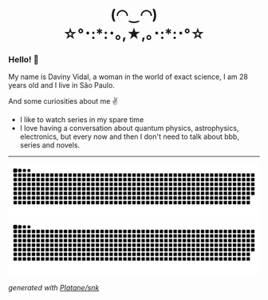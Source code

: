 
<h1 align="center">(◠‿◠) <BR>
☆°･:*:･｡,★,｡･:*:･°☆ </h1>

### Hello! :wave:
My name is Daviny Vidal, a woman in the world of exact science, I am 28 years old and I live in São Paulo.

And some curiosities about me :v:

- I like to watch series in my spare time
- I love having a conversation about quantum physics, astrophysics, electronics, but every now and then I don't need to talk about bbb, series and novels.
---

![github contribution grid snake animation](https://raw.githubusercontent.com/platane/platane/output/github-contribution-grid-snake-dark.svg#gh-dark-mode-only)![github contribution grid snake animation](https://raw.githubusercontent.com/platane/platane/output/github-contribution-grid-snake.svg#gh-light-mode-only)


_generated with [Platane/snk](https://github.com/Platane/snk)_
